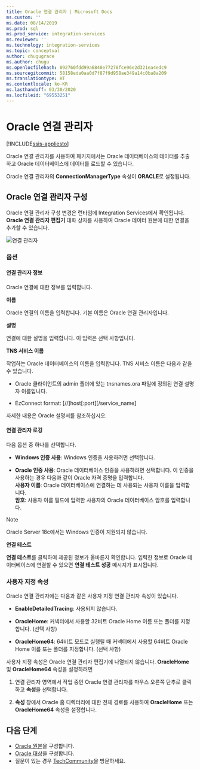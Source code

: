 ```yaml
---
title: Oracle 연결 관리자 | Microsoft Docs
ms.custom: ''
ms.date: 08/14/2019
ms.prod: sql
ms.prod_service: integration-services
ms.reviewer: ''
ms.technology: integration-services
ms.topic: conceptual
author: chugugrace
ms.author: chugu
ms.openlocfilehash: 092760fdd99a6840e77278fce96e2d321ea4edc9
ms.sourcegitcommit: 58158eda0aa0d7f87f9d958ae349a14c0ba8a209
ms.translationtype: HT
ms.contentlocale: ko-KR
ms.lasthandoff: 03/30/2020
ms.locfileid: "69553251"
---
```

# <a name="oracle-connection-manager"></a>Oracle 연결 관리자

[!INCLUDE[ssis-appliesto](../../includes/ssis-appliesto-ssvrpluslinux-asdb-asdw-xxx.md)]

Oracle 연결 관리자를 사용하여 패키지에서는 Oracle 데이터베이스의 데이터를 추출하고 Oracle 데이터베이스에 데이터를 로드할 수 있습니다.

Oracle 연결 관리자의 **ConnectionManagerType** 속성이 **ORACLE**로 설정됩니다.

## <a name="configuring-the-oracle-connection-manager"></a>Oracle 연결 관리자 구성

Oracle 연결 관리자 구성 변경은 런타임에 Integration Services에서 확인됩니다. **Oracle 연결 관리자 편집기** 대화 상자를 사용하여 Oracle 데이터 원본에 대한 연결을 추가할 수 있습니다.

![연결 관리자](media/oracle-connection-manager.png)

### <a name="options"></a>옵션

#### <a name="connection-manager-information"></a>연결 관리자 정보

Oracle 연결에 대한 정보를 입력합니다.

**이름**

Oracle 연결의 이름을 입력합니다. 기본 이름은 Oracle 연결 관리자입니다. 

**설명** 

연결에 대한 설명을 입력합니다. 이 입력은 선택 사항입니다.

**TNS 서비스 이름**

작업하는 Oracle 데이터베이스의 이름을 입력합니다. TNS 서비스 이름은 다음과 같을 수 있습니다.

- Oracle 클라이언트의 admin 폴더에 있는 tnsnames.ora 파일에 정의된 연결 설명자 이름입니다.

- EzConnect format: [//]host[:port][/service_name]

자세한 내용은 Oracle 설명서를 참조하십시오.

#### <a name="connection-manager-logging"></a>연결 관리자 로깅

다음 옵션 중 하나를 선택합니다.

- **Windows 인증 사용**: Windows 인증을 사용하려면 선택합니다.

- **Oracle 인증 사용**: Oracle 데이터베이스 인증을 사용하려면 선택합니다. 이 인증을 사용하는 경우 다음과 같이 Oracle 자격 증명을 입력합니다.  
    **사용자 이름**: Oracle 데이터베이스에 연결하는 데 사용되는 사용자 이름을 입력합니다.  
    **암호**: 사용자 이름 필드에 입력한 사용자의 Oracle 데이터베이스 암호를 입력합니다.

> [!NOTE]
>
>Oracle Server 18c에서는 Windows 인증이 지원되지 않습니다.

**연결 테스트**

**연결 테스트**를 클릭하여 제공된 정보가 올바른지 확인합니다. 입력한 정보로 Oracle 데이터베이스에 연결할 수 있으면 **연결 테스트 성공** 메시지가 표시됩니다.

### <a name="custom-properties"></a>사용자 지정 속성

Oracle 연결 관리자에는 다음과 같은 사용자 지정 연결 관리자 속성이 있습니다.

- **EnableDetailedTracing**: 사용되지 않습니다.

- **OracleHome**: 커넥터에서 사용할 32비트 Oracle Home 이름 또는 폴더를 지정합니다. (선택 사항)

- **OracleHome64**: 64비트 모드로 실행될 때 커넥터에서 사용할 64비트 Oracle Home 이름 또는 폴더를 지정합니다. (선택 사항)

사용자 지정 속성은 Oracle 연결 관리자 편집기에 나열되지 않습니다. **OracleHome** 및 **OracleHome64** 속성을 설정하려면

1. 연결 관리자 영역에서 작업 중인 Oracle 연결 관리자를 마우스 오른쪽 단추로 클릭하고 **속성**을 선택합니다.

2. **속성** 창에서 Oracle 홈 디렉터리에 대한 전체 경로를 사용하여 **OracleHome** 또는 **OracleHome64** 속성을 설정합니다.

## <a name="next-steps"></a>다음 단계

- [Oracle 원본](oracle-source.md)을 구성합니다.
- [Oracle 대상](oracle-destination.md)을 구성합니다.
- 질문이 있는 경우 [TechCommunity](https://aka.ms/AA5u35j)을 방문하세요.

